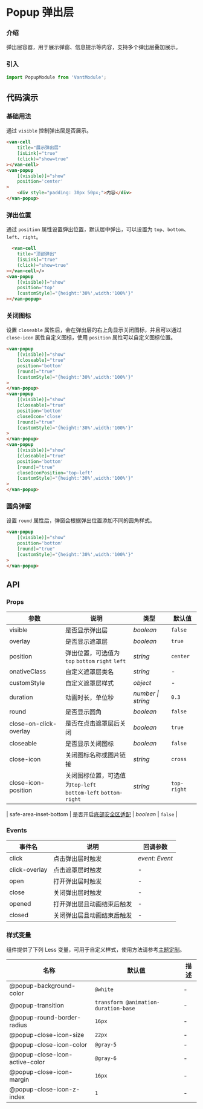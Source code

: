 # Popup 弹出层

### 介绍

弹出层容器，用于展示弹窗、信息提示等内容，支持多个弹出层叠加展示。

### 引入

```js
import PopupModule from 'VantModule';
```

## 代码演示

### 基础用法

通过 `visible` 控制弹出层是否展示。

```html
<van-cell
    title="展示弹出层"
    [isLink]="true"
    (click)="show=true"
></van-cell>
<van-popup
    [(visible)]="show"
    position='center'
>
    <div style="padding: 30px 50px;">内容</div>
</van-popup>
```



### 弹出位置

通过 `position` 属性设置弹出位置，默认居中弹出，可以设置为 `top`、`bottom`、`left`、`right`。

```html
  <van-cell
    title="顶部弹出"
    [isLink]="true"
    (click)="show=true"
></van-cell>/>
<van-popup
    [(visible)]="show"
    position='top'
    [customStyle]="{height:'30%',width:'100%'}"
></van-popup>
```

### 关闭图标

设置 `closeable` 属性后，会在弹出层的右上角显示关闭图标，并且可以通过 `close-icon` 属性自定义图标，使用 `position` 属性可以自定义图标位置。

```html
<van-popup
    [(visible)]="show"
    [closeable]="true"
    position='bottom'
    [round]="true"
    [customStyle]="{height:'30%',width:'100%'}"
>
</van-popup>
<van-popup
    [(visible)]="show"
    [closeable]="true"
    position='bottom'
    closeIcon='close'
    [round]="true"
    [customStyle]="{height:'30%',width:'100%'}"
>
</van-popup>
<van-popup
    [(visible)]="show"
    [closeable]="true"
    position='bottom'
    [round]="true"
    closeIconPosition='top-left'
    [customStyle]="{height:'30%',width:'100%'}"
>
</van-popup>
```

### 圆角弹窗

设置 `round` 属性后，弹窗会根据弹出位置添加不同的圆角样式。

```html
<van-popup
    [(visible)]="show"
    position='bottom'
    [round]="true"
    [customStyle]="{height:'30%',width:'100%'}"
>
</van-popup>
```



## API

### Props

| 参数 | 说明 | 类型 | 默认值 |
| --- | --- | --- | --- |
| visible | 是否显示弹出层 | _boolean_ | `false` |
| overlay | 是否显示遮罩层 | _boolean_ | `true` |
| position | 弹出位置，可选值为 `top` `bottom` `right` `left` | _string_ | `center` |
| onativeClass | 自定义遮罩层类名 | _string_ | - |
| customStyle | 自定义遮罩层样式 | _object_ | - |
| duration | 动画时长，单位秒 | _number \| string_ | `0.3` |
| round | 是否显示圆角 | _boolean_ | `false` |
| close-on-click-overlay | 是否在点击遮罩层后关闭 | _boolean_ | `true` |
| closeable | 是否显示关闭图标 | _boolean_ | `false` |
| close-icon | 关闭图标名称或图片链接 | _string_ | `cross` |
| close-icon-position | 关闭图标位置，可选值为`top-left`<br>`bottom-left` `bottom-right` | _string_ | `top-right` |

| safe-area-inset-bottom | 是否开启[底部安全区适配](#/zh-CN/advanced-usage#di-bu-an-quan-qu-gua-pei) | _boolean_ | `false` |

### Events

| 事件名                     | 说明                       | 回调参数       |
| -------------------------- | -------------------------- | -------------- |
| click                      | 点击弹出层时触发           | _event: Event_ |
| click-overlay              | 点击遮罩层时触发           | -              |
| open                       | 打开弹出层时触发           | -              |
| close                      | 关闭弹出层时触发           | -              |
| opened                     | 打开弹出层且动画结束后触发 | -              |
| closed                     | 关闭弹出层且动画结束后触发 | -              |

### 样式变量

组件提供了下列 Less 变量，可用于自定义样式，使用方法请参考[主题定制](#/basic/theme)。

| 名称                           | 默认值                               | 描述 |
| ------------------------------ | ------------------------------------ | ---- |
| @popup-background-color        | `@white`                             | -    |
| @popup-transition              | `transform @animation-duration-base` | -    |
| @popup-round-border-radius     | `16px`                               | -    |
| @popup-close-icon-size         | `22px`                               | -    |
| @popup-close-icon-color        | `@gray-5`                            | -    |
| @popup-close-icon-active-color | `@gray-6`                            | -    |
| @popup-close-icon-margin       | `16px`                               | -    |
| @popup-close-icon-z-index      | `1`                                  | -    |
